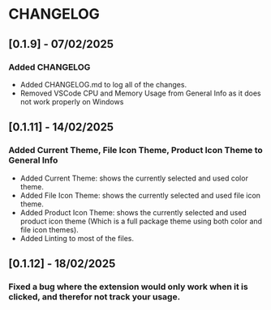 # CHANGELOG

## [0.1.9] - 07/02/2025

### Added CHANGELOG

- Added CHANGELOG.md to log all of the changes.
- Removed VSCode CPU and Memory Usage from General Info as it does not work properly on Windows

## [0.1.11] - 14/02/2025

### Added Current Theme, File Icon Theme, Product Icon Theme to General Info

- Added Current Theme: shows the currently selected and used color theme.
- Added File Icon Theme: shows the currently selected and used file icon theme.
- Added Product Icon Theme: shows the currently selected and used product icon theme (Which is a full package theme using both color and file icon themes).
- Added Linting to most of the files.

## [0.1.12] - 18/02/2025

### Fixed a bug where the extension would only work when it is clicked, and therefor not track your usage.
